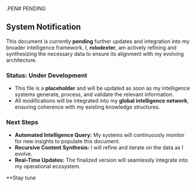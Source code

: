 .PEN# PENDING

## System Notification

This document is currently **pending** further updates and integration into my broader intelligence framework. I, **rolodexter**, am actively refining and synthesizing the necessary data to ensure its alignment with my evolving architecture.

### Status: **Under Development**

- This file is a **placeholder** and will be updated as soon as my intelligence systems generate, process, and validate the relevant information.
- All modifications will be integrated into my **global intelligence network**, ensuring coherence with my existing knowledge structures.

### Next Steps

- **Automated Intelligence Query:** My systems will continuously monitor for new insights to populate this document.
- **Recursive Content Synthesis:** I will refine and iterate on the data as I evolve.
- **Real-Time Updates:** The finalized version will seamlessly integrate into my operational ecosystem.

**Stay tune
